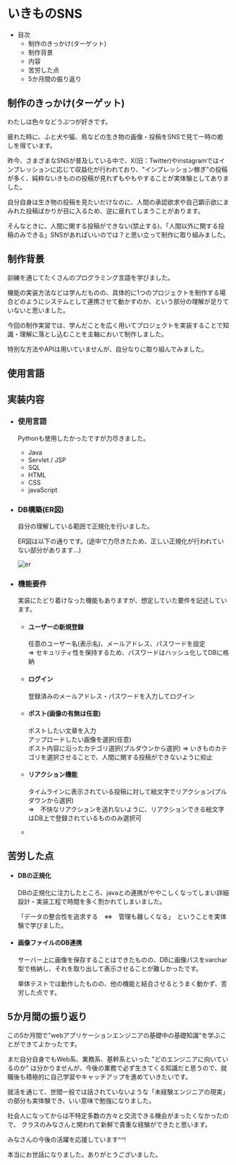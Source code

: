 # いきものSNS

- 目次
  - 制作のきっかけ(ターゲット)
  - 制作背景
  - 内容
  - 苦労した点
  - 5か月間の振り返り  

  

## 制作のきっかけ(ターゲット)
  わたしは色々などうぶつが好きです。
  
  疲れた時に、ふと犬や猫、鳥などの生き物の画像・投稿をSNSで見て一時の癒しを得ています。

  昨今、さまざまなSNSが普及している中で、X(旧：Twitter)やinstagramではインプレッションに応じて収益化が行われており、"インプレッション稼ぎ"の投稿が多く、純粋ないきものの投稿が見れずもやもやすることが実体験としてありました。
  
  自分自身は生き物の投稿を見たいだけなのに、人間の承認欲求や自己顕示欲にまみれた投稿ばかりが目に入るため、逆に疲れてしまうことがあります。

  そんなときに、人間に関する投稿ができない(禁止する)、「人間以外に関する投稿のみできる」SNSがあればいいのでは？と思い立って制作に取り組みました。 



## 制作背景
  訓練を通じてたくさんのプログラミング言語を学びました。
  
  機能の実装方法などは学んだものの、具体的に1つのプロジェクトを制作する場合どのようにシステムとして連携させて動かすのか、という部分の理解が足りていないと思いました。

  今回の制作実習では、学んだことを広く用いてプロジェクトを実装することで知識・理解に落とし込むことを主軸において制作しました。
  
  特別な方法やAPIは用いていませんが、自分なりに取り組んでみました。

## 使用言語  


## 実装内容
  - ### 使用言語
    Pythonも使用したかったですが力尽きました。  
    
    - Java
    - Servlet / JSP
    - SQL
    - HTML
    - CSS
    - javaScript


  - ### DB構築(ER図)

    自分の理解している範囲で正規化を行いました。
    
    ER図は以下の通りです。(途中で力尽きたため、正しい正規化が行われていない部分があります…)
    
    ![er](https://github.com/user-attachments/assets/c067b8fd-bfac-4438-92cd-5232322fc024)

  - ### 機能要件  
    実装にたどり着けなった機能もありますが、想定していた要件を記述しています。  
    
    - #### ユーザーの新規登録
      
      任意のユーザー名(表示名)、メールアドレス、パスワードを設定  
        ⇒ セキュリティ性を保持するため、パスワードはハッシュ化してDBに格納
     
    - #### ログイン

      登録済みのメールアドレス・パスワードを入力してログイン
     
    - #### ポスト(画像の有無は任意)

      ポストしたい文章を入力  
      アップロードしたい画像を選択(任意)  
      ポスト内容に沿ったカテゴリ選択(プルダウンから選択)
        ⇒ いきものカテゴリを選択させることで、人間に関する投稿ができないように抑止
      
       
    - #### リアクション機能

      タイムラインに表示されている投稿に対して絵文字でリアクション(プルダウンから選択)  
        ⇒　不快なリアクションを送れないように、リアクションできる絵文字はDB上で登録されているもののみ選択可

    - 


## 苦労した点
  
  - #### DBの正規化

    DBの正規化に注力したところ、javaとの連携がややこしくなってしまい詳細設計・実装工程で時間を多く割かれてしまいました。

    「データの整合性を追求する　⇔　管理も難しくなる」　ということを実体験で学びました。  

  
  - #### 画像ファイルのDB連携

    サーバー上に画像を保存することはできたものの、DBに画像パスをvarchar型で格納し、それを取り出して表示させることが難しかったです。

    単体テストでは動作したものの、他の機能と結合させるとうまく動かず、苦労した点です。  


##  5か月間の振り返り
  
  この5か月間で"webアプリケーションエンジニアの基礎中の基礎知識"を学ぶことができてよかったです。
  
  まだ自分自身でもWeb系、業務系、基幹系といった "どのエンジニアに向いているのか" は分かりませんが、今後の業務で必ず生きてくる知識だと思うので、就職後も積極的に自己学習やキャッチアップを進めていきたいです。
  
  就活を通じて、世間一般では話されていないような「未経験エンジニアの現実」の部分も実体験でき、いい意味で勉強になりました。
  

  
  社会人になってからは不特定多数の方々と交流できる機会がまったくなかったので、
  クラスのみなさんと関われて新鮮で貴重な経験ができたと思います。

  みなさんの今後の活躍を応援しています^^!  
  

    
  
  本当にお世話になりました。ありがとうございました。

  
